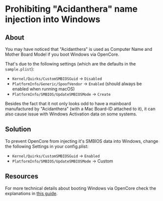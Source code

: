 # Prohibiting "Acidanthera" name injection into Windows

## About
You may have noticed that "Acidanthera" is used as Computer Name and Mother Board Model if you boot Windows via OpenCore.

That's due to the following settings (which are the defaults in the `sample.plist`): 

- `Kernel/Quirks/CustomSMBIOSGuid` &rarr; `Disabled`
- `PlatformInfo/Generic/SpoofVendor` &rarr; `Enabled` (should always be enabled when running macOS)
- `PlatformInfo/SMBIOS/UpdateSMBIOSMode` &rarr; `Create`

Besides the fact that it not only looks odd to have a mainboard manufactured by "Acidanthera" (with a Mac Board-ID attached to it), it can also cause issue with Windows Activation data on some systems.

## Solution
To prevent OpenCore from injecting it's SMBIOS data into Windows, change the following Settings in your config.plist:

- `Kernel/Quirks/CustomSMBIOSGuid` → `Enabled`
- `PlatformInfo/SMBIOS/UpdateSMBIOSMode` &rarr; Custom

## Resources
For more technical details about booting Windows via OpenCore check the explanations in [this guide](https://chriswayg.gitbook.io/opencore-visual-beginners-guide/advanced-topics/multi-boot-options#detailed-technical-differences-of-the-four-options).
